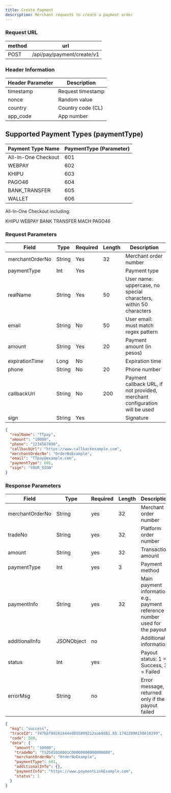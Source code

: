 ```yaml
---
title: Create Payment
description: Merchant requests to create a payment order
---
```


### Request URL

| method | url                        |
| ------ | -------------------------- |
| POST   | /api/pay/payment/create/v1 |

### Header Information

| Header Parameter | Description       |
| ---------------- | ----------------- |
| timestamp        | Request timestamp |
| nonce            | Random value      |
| country          | Country code (CL) |
| app_code         | App number        |

## Supported Payment Types (paymentType)

| Payment Type Name   | PaymentType (Parameter) |
| ------------------- | ----------------------- |
| All-In-One Checkout | 601                     |
| WEBPAY              | 602                     |
| KHIPU               | 603                     |
| PAGO46              | 604                     |
| BANK_TRANSFER       | 605                     |
| WALLET              | 606                     |

All-In-One Checkout including:

KHIPU
WEBPAY
BANK TRANSFER
MACH
PAGO46

### Request Parameters

| Field           | Type   | Required | Length | Description                                                                |
| --------------- | ------ | -------- | ------ | -------------------------------------------------------------------------- |
| merchantOrderNo | String | Yes      | 32     | Merchant order number                                                      |
| paymentType     | Int    | Yes      |        | Payment type                                                               |
| realName        | String | Yes      | 50     | User name: uppercase, no special characters, within 50 characters          |
| email           | String | No       | 50     | User email: must match regex pattern                                       |
| amount          | String | Yes      | 20     | Payment amount (in pesos)                                                  |
| expirationTime  | Long   | No       |        | Expiration time                                                            |
| phone           | String | No       | 20     | Phone number                                                               |
| callbackUrl     | String | No       | 200    | Payment callback URL, if not provided, merchant configuration will be used |
| sign            | String | Yes      |        | Signature                                                                  |

```json title="Sample Request"
{
  "realName": "TTpay",
  "amount": "10000",
  "phone": "1234567890",
  "callbackUrl": "https://www.callbackexample.com",
  "merchantOrderNo": "OrderNoExample",
  "email": "TTpay@example.com",
  "paymentType": 601,
  "sign": "YOUR_SIGN"
}
```

### Response Parameters

| Field           | Type       | Required | Length | Description                                                                  |
| --------------- | ---------- | -------- | ------ | ---------------------------------------------------------------------------- |
| merchantOrderNo | String     | yes      | 32     | Merchant order number                                                        |
| tradeNo         | String     | yes      | 32     | Platform order number                                                        |
| amount          | String     | yes      | 32     | Transaction amount                                                           |
| paymentType     | Int        | yes      | 3      | Payment method                                                               |
| paymentInfo     | String     | yes      | 32     | Main payment information, e.g., payment reference number used for the payout |
| additionalInfo  | JSONObject | no       |        | Additional information                                                       |
| status          | Int        | yes      |        | Payout status: 1 = Success, 3 = Failed                                       |
| errorMsg        | String     | no       |        | Error message, returned only if the payout failed                            |

```json
{
  "msg": "success",
  "traceId": "747bbf80261844ed85b809212aab0d81.85.17422898158610299",
  "code": 200,
  "data": {
    "amount": "10000",
    "tradeNo": "TS2501010001CO0000000000000000",
    "merchantOrderNo": "OrderNoExample",
    "paymentType": 601,
    "additionalInfo": {},
    "paymentInfo": "https://www.paymentLinkExample.com",
    "status": 1
  }
}
```
